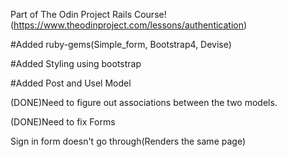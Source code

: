 

Part of The Odin Project Rails Course!(https://www.theodinproject.com/lessons/authentication)

#Added ruby-gems(Simple_form, Bootstrap4, Devise)

#Added Styling using bootstrap

#Added Post and Usel Model

(DONE)Need to figure out associations between the two models.

(DONE)Need to fix Forms

Sign in form doesn't go through(Renders the same page)